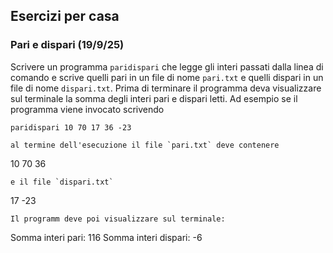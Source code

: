 ## Esercizi per casa


### Pari e dispari (19/9/25)

Scrivere un programma `paridispari` che legge gli interi passati dalla linea di comando e scrive quelli pari in un file di nome `pari.txt` e quelli dispari in un file di nome `dispari.txt`. Prima di terminare il programma deva visualizzare sul terminale la somma degli interi pari e dispari letti. Ad esempio se il programma viene invocato scrivendo
```
paridispari 10 70 17 36 -23
```
```
al termine dell'esecuzione il file `pari.txt` deve contenere
```
10
70
36
```
e il file `dispari.txt`
```
17
-23
```
Il programm deve poi visualizzare sul terminale:
```
Somma interi pari: 116
Somma interi dispari: -6
```

